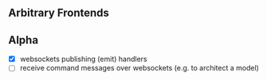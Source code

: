 ## Arbitrary Frontends

## Alpha

- [X] websockets publishing (emit) handlers
- [ ] receive command messages over websockets (e.g. to architect a model)
